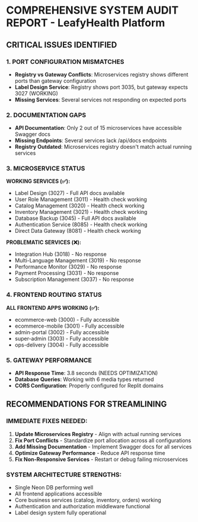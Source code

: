 # COMPREHENSIVE SYSTEM AUDIT REPORT - LeafyHealth Platform

## CRITICAL ISSUES IDENTIFIED

### 1. PORT CONFIGURATION MISMATCHES
- **Registry vs Gateway Conflicts**: Microservices registry shows different ports than gateway configuration
- **Label Design Service**: Registry shows port 3035, but gateway expects 3027 (WORKING)
- **Missing Services**: Several services not responding on expected ports

### 2. DOCUMENTATION GAPS
- **API Documentation**: Only 2 out of 15 microservices have accessible Swagger docs
- **Missing Endpoints**: Several services lack /api/docs endpoints
- **Registry Outdated**: Microservices registry doesn't match actual running services

### 3. MICROSERVICE STATUS
**WORKING SERVICES (✅):**
- Label Design (3027) - Full API docs available
- User Role Management (3011) - Health check working
- Catalog Management (3020) - Health check working
- Inventory Management (3021) - Health check working
- Database Backup (3045) - Full API docs available
- Authentication Service (8085) - Health check working
- Direct Data Gateway (8081) - Health check working

**PROBLEMATIC SERVICES (❌):**
- Integration Hub (3018) - No response
- Multi-Language Management (3019) - No response
- Performance Monitor (3029) - No response
- Payment Processing (3031) - No response
- Subscription Management (3037) - No response

### 4. FRONTEND ROUTING STATUS
**ALL FRONTEND APPS WORKING (✅):**
- ecommerce-web (3000) - Fully accessible
- ecommerce-mobile (3001) - Fully accessible
- admin-portal (3002) - Fully accessible
- super-admin (3003) - Fully accessible
- ops-delivery (3004) - Fully accessible

### 5. GATEWAY PERFORMANCE
- **API Response Time**: 3.8 seconds (NEEDS OPTIMIZATION)
- **Database Queries**: Working with 6 media types returned
- **CORS Configuration**: Properly configured for Replit domains

## RECOMMENDATIONS FOR STREAMLINING

### IMMEDIATE FIXES NEEDED:
1. **Update Microservices Registry** - Align with actual running services
2. **Fix Port Conflicts** - Standardize port allocation across all configurations
3. **Add Missing Documentation** - Implement Swagger docs for all services
4. **Optimize Gateway Performance** - Reduce API response time
5. **Fix Non-Responsive Services** - Restart or debug failing microservices

### SYSTEM ARCHITECTURE STRENGTHS:
- Single Neon DB performing well
- All frontend applications accessible
- Core business services (catalog, inventory, orders) working
- Authentication and authorization middleware functional
- Label design system fully operational